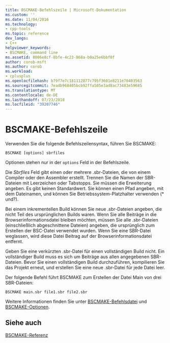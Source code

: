 ```yaml
---
title: BSCMAKE-Befehlszeile | Microsoft-Dokumentation
ms.custom: ''
ms.date: 11/04/2016
ms.technology:
- cpp-tools
ms.topic: reference
dev_langs:
- C++
helpviewer_keywords:
- BSCMAKE, command line
ms.assetid: 8006e8cf-8bfe-4c23-868a-b0a25e6bbf0f
author: corob-msft
ms.author: corob
ms.workload:
- cplusplus
ms.openlocfilehash: b79f7e7c181112877c795f3601e8211e70403563
ms.sourcegitcommit: 7eadb968405bcb92ffa505e3ad8ac73483e59685
ms.translationtype: MT
ms.contentlocale: de-DE
ms.lasthandoff: 07/23/2018
ms.locfileid: "39207746"
---
```

# <a name="bscmake-command-line"></a>BSCMAKE-Befehlszeile
Verwenden Sie die folgende Befehlszeilensyntax, führen Sie BSCMAKE:  
  
```  
BSCMAKE [options] sbrfiles  
```  
  
 Optionen stehen nur in der `options` Feld in der Befehlszeile.  
  
 Die *Sbrfiles* Feld gibt einen oder mehrere .sbr-Dateien, die von einem Compiler oder den Assembler erstellt. Trennen Sie die Namen der SBR-Dateien mit Leerzeichen oder Tabstopps. Sie müssen die Erweiterung angeben. Es gibt keinen Standardwert. Sie können einen Pfad angeben, mit dem Dateinamen, und können Sie Betriebssystem-Platzhalter verwenden (\* und?).  
  
 Bei einem inkrementellen Build können Sie neue .sbr-Dateien angeben, die nicht Teil des ursprünglichen Builds waren. Wenn Sie alle Beiträge in die Browserinformationsdatei bleiben möchten, müssen Sie alle .sbr-Dateien (einschließlich abgeschnittene Dateien) angeben, die ursprünglich zum Erstellen der BSC-Datei verwendet wurden. Wenn Sie eine SBR-Datei weglassen, wird diese Datei Beitrag auf der Browserinformationsdatei entfernt.  
  
 Geben Sie eine verkürzten .sbr-Datei für einen vollständigen Build nicht. Ein vollständiger Build muss es sich um Beiträge aus allen angegebenen SBR-Dateien. Bevor Sie einen vollständigen Build durchzuführen, kompilieren Sie das Projekt erneut, und erstellen Sie eine neue .sbr-Datei für jede Datei leer.  
  
 Der folgende Befehl führt BSCMAKE zum Erstellen der Datei Main von drei SBR-Dateien:  
  
```  
BSCMAKE main.sbr file1.sbr file2.sbr  
```  
  
 Weitere Informationen finden Sie unter [BSCMAKE-Befehlsdatei](../../build/reference/bscmake-command-file-response-file.md) und [BSCMAKE-Optionen](../../build/reference/bscmake-options.md).  
  
## <a name="see-also"></a>Siehe auch  
 [BSCMAKE-Referenz](../../build/reference/bscmake-reference.md)